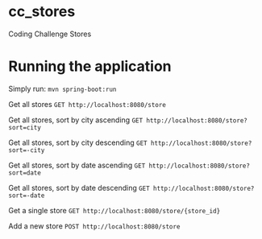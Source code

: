 # cc_stores
Coding Challenge Stores

# Running the application
Simply run: `mvn spring-boot:run`


Get all stores `GET http://localhost:8080/store`

Get all stores, sort by city ascending `GET http://localhost:8080/store?sort=city`

Get all stores, sort by city descending `GET http://localhost:8080/store?sort=-city`

Get all stores, sort by date ascending `GET http://localhost:8080/store?sort=date`

Get all stores, sort by date descending `GET http://localhost:8080/store?sort=-date`

Get a single store `GET http://localhost:8080/store/{store_id}`

Add a new store `POST http://localhost:8080/store`
